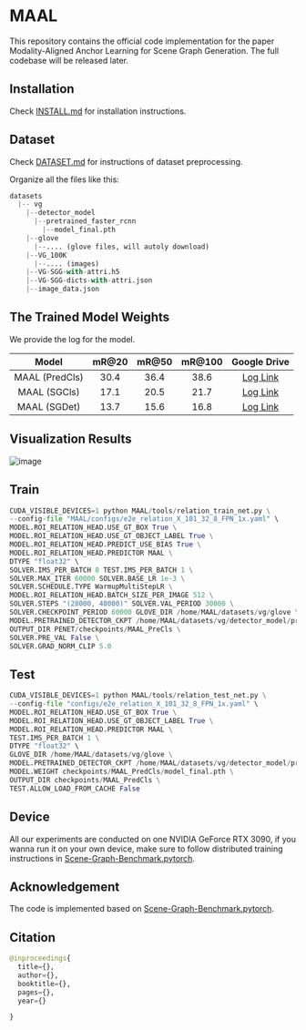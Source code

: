 # MAAL
This repository contains the official code implementation for the paper Modality-Aligned Anchor Learning for Scene Graph Generation. The full codebase will be released later.

## Installation
Check [INSTALL.md](https://github.com/krwzb/MAAL/blob/main/INSTALL.md) for installation instructions.

## Dataset
Check [DATASET.md](https://github.com/krwzb/MAAL/blob/main/DATASET.md) for instructions of dataset preprocessing.

Organize all the files like this:

```python
datasets
  |-- vg
    |--detector_model
      |--pretrained_faster_rcnn
        |--model_final.pth       
    |--glove
      |--.... (glove files, will autoly download)
    |--VG_100K
      |--.... (images)
    |--VG-SGG-with-attri.h5 
    |--VG-SGG-dicts-with-attri.json
    |--image_data.json    
```
## The Trained Model Weights
We provide the log for the model. 

| Model |	mR@20 |	mR@50 |	mR@100 |	Google Drive |
| :--: | :--: | :--: | :--: | :--: |
|MAAL (PredCls)	| 30.4 |	36.4 |	38.6 |	[Log Link](https://drive.google.com/file/d/1FDwhXsH2bo9RJW0DuLoPPEosQbx4hYc1/view?usp=drive_link "PredCls_log") |
|MAAL (SGCls) |	17.1 |	20.5 |	21.7 |	[Log Link](https://drive.google.com/file/d/14W8DsSzDDJaZmKgoGvAH2yZrds__4DqL/view?usp=drive_link "SGCls_log") |
|MAAL (SGDet) |	13.7 |	15.6 |	16.8 |	[Log Link](https://drive.google.com/file/d/1jCrQpX9L-F8eWKMxFdfsMcL0Lk29y3zE/view?usp=drive_link "SGDet_log") |

## Visualization Results
![image](https://github.com/krwzb/MAAL/assets/166114889/29c7c819-c459-4e23-b440-c56dd75b1060)

## Train
```python
CUDA_VISIBLE_DEVICES=1 python MAAL/tools/relation_train_net.py \
--config-file "MAAL/configs/e2e_relation_X_101_32_8_FPN_1x.yaml" \
MODEL.ROI_RELATION_HEAD.USE_GT_BOX True \
MODEL.ROI_RELATION_HEAD.USE_GT_OBJECT_LABEL True \
MODEL.ROI_RELATION_HEAD.PREDICT_USE_BIAS True \
MODEL.ROI_RELATION_HEAD.PREDICTOR MAAL \
DTYPE "float32" \
SOLVER.IMS_PER_BATCH 8 TEST.IMS_PER_BATCH 1 \
SOLVER.MAX_ITER 60000 SOLVER.BASE_LR 1e-3 \
SOLVER.SCHEDULE.TYPE WarmupMultiStepLR \
MODEL.ROI_RELATION_HEAD.BATCH_SIZE_PER_IMAGE 512 \
SOLVER.STEPS "(28000, 48000)" SOLVER.VAL_PERIOD 30000 \
SOLVER.CHECKPOINT_PERIOD 60000 GLOVE_DIR /home/MAAL/datasets/vg/glove \
MODEL.PRETRAINED_DETECTOR_CKPT /home/MAAL/datasets/vg/detector_model/pretrained_faster_rcnn/model_final.pth \
OUTPUT_DIR PENET/checkpoints/MAAL_PreCls \
SOLVER.PRE_VAL False \
SOLVER.GRAD_NORM_CLIP 5.0
```
## Test
```python
CUDA_VISIBLE_DEVICES=1 python MAAL/tools/relation_test_net.py \
--config-file "configs/e2e_relation_X_101_32_8_FPN_1x.yaml" \
MODEL.ROI_RELATION_HEAD.USE_GT_BOX True \
MODEL.ROI_RELATION_HEAD.USE_GT_OBJECT_LABEL True \
MODEL.ROI_RELATION_HEAD.PREDICTOR MAAL \
TEST.IMS_PER_BATCH 1 \
DTYPE "float32" \
GLOVE_DIR /home/MAAL/datasets/vg/glove \
MODEL.PRETRAINED_DETECTOR_CKPT /home/MAAL/datasets/vg/detector_model/pretrained_faster_rcnn/model_final.pth \
MODEL.WEIGHT checkpoints/MAAL_PredCls/model_final.pth \
OUTPUT_DIR checkpoints/MAAL_PredCls \
TEST.ALLOW_LOAD_FROM_CACHE False
```
## Device
All our experiments are conducted on one NVIDIA GeForce RTX 3090, if you wanna run it on your own device, make sure to follow distributed training instructions in [Scene-Graph-Benchmark.pytorch](https://github.com/KaihuaTang/Scene-Graph-Benchmark.pytorch).

## Acknowledgement

The code is implemented based on [Scene-Graph-Benchmark.pytorch](https://github.com/KaihuaTang/Scene-Graph-Benchmark.pytorch).

## Citation
```python
@inproceedings{
  title={},
  author={},
  booktitle={},
  pages={},
  year={}

}
```
